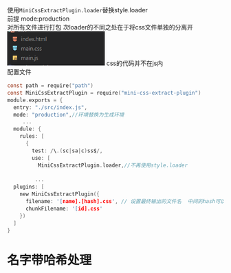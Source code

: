 使用`MiniCssExtractPlugin.loader`替换style.loader<br />前提 mode:production<br />对所有文件进行打包 次loader的不同之处在于将css文件单独的分离开
![image.png](./assets/1657024241487-263c9d39-366c-444b-8ef5-e0df50c31ca0.png)
css的代码并不在js内<br />配置文件
```c
const path = require("path")
const MiniCssExtractPlugin = require("mini-css-extract-plugin")
module.exports = {
  entry: "./src/index.js",
  mode: "production",//环境替换为生成环境
     ...
  module: {
    rules: [
      {
        test: /\.(sc|sa|c)ss$/,
        use: [
          MiniCssExtractPlugin.loader,//不再使用style.loader
         
         ...
  plugins: [
    new MiniCssExtractPlugin({
      filename: '[name].[hash].css', // 设置最终输出的文件名  中间的hash可以没有 
      chunkFilename: '[id].css'
    })
  ]
}

```

# 名字带哈希处理

